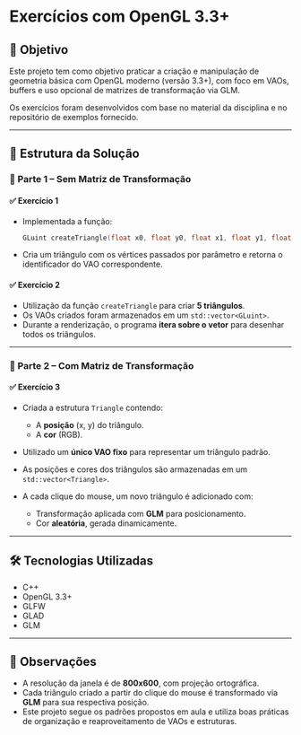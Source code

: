 # Exercícios com OpenGL 3.3+

## 🎯 Objetivo

Este projeto tem como objetivo praticar a criação e manipulação de geometria básica com OpenGL moderno (versão 3.3+), com foco em VAOs, buffers e uso opcional de matrizes de transformação via GLM.

Os exercícios foram desenvolvidos com base no material da disciplina e no repositório de exemplos fornecido.

--- 

## 🧩 Estrutura da Solução

### 📌 Parte 1 – Sem Matriz de Transformação

#### ✅ Exercício 1
- Implementada a função:
  ```cpp
  GLuint createTriangle(float x0, float y0, float x1, float y1, float x2, float y2);

* Cria um triângulo com os vértices passados por parâmetro e retorna o identificador do VAO correspondente.

#### ✅ Exercício 2

* Utilização da função `createTriangle` para criar **5 triângulos**.
* Os VAOs criados foram armazenados em um `std::vector<GLuint>`.
* Durante a renderização, o programa **itera sobre o vetor** para desenhar todos os triângulos.

---

### 📌 Parte 2 – Com Matriz de Transformação

#### ✅ Exercício 3

* Criada a estrutura `Triangle` contendo:

  * A **posição** (x, y) do triângulo.
  * A **cor** (RGB).
* Utilizado um **único VAO fixo** para representar um triângulo padrão.
* As posições e cores dos triângulos são armazenadas em um `std::vector<Triangle>`.
* A cada clique do mouse, um novo triângulo é adicionado com:

  * Transformação aplicada com **GLM** para posicionamento.
  * Cor **aleatória**, gerada dinamicamente.

---

## 🛠️ Tecnologias Utilizadas

* C++
* OpenGL 3.3+
* GLFW
* GLAD
* GLM

---

## 📝 Observações

* A resolução da janela é de **800x600**, com projeção ortográfica.
* Cada triângulo criado a partir do clique do mouse é transformado via **GLM** para sua respectiva posição.
* Este projeto segue os padrões propostos em aula e utiliza boas práticas de organização e reaproveitamento de VAOs e estruturas.
